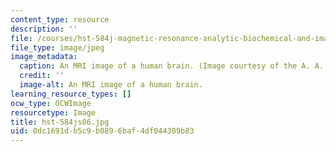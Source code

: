 ```yaml
---
content_type: resource
description: ''
file: /courses/hst-584j-magnetic-resonance-analytic-biochemical-and-imaging-techniques-spring-2006/0dc1691db5c9b0896baf4df044309b83_hst-584js06.jpg
file_type: image/jpeg
image_metadata:
  caption: An MRI image of a human brain. (Image courtesy of the A. A. Martinos Center.)
  credit: ''
  image-alt: An MRI image of a human brain.
learning_resource_types: []
ocw_type: OCWImage
resourcetype: Image
title: hst-584js06.jpg
uid: 0dc1691d-b5c9-b089-6baf-4df044309b83
---
```

